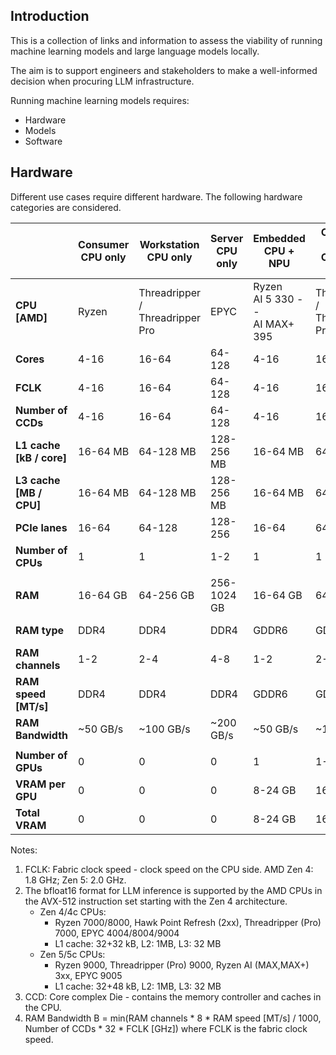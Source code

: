 ## Introduction

This is a collection of links and information to assess the viability of running machine learning models and large language models locally.

The aim is to support engineers and stakeholders to make a well-informed decision when procuring LLM infrastructure.

Running machine learning models requires:
- Hardware
- Models
- Software

## Hardware

Different use cases require different hardware. The following hardware categories are considered.

|                        | **Consumer<br>CPU only**      | **Workstation<br>CPU only**      | **Server<br>CPU only**      | **Embedded CPU + NPU** | **Consumer CPU+<br>Consumer GPU**      | **Workstation<br>GPU**      | **Server<br>GPU**      | **Edge<br>AI Accelerator** |
|------------------------|--------------------------|-----------------------------|------------------------|-------------------------|-----------------------------|------------------------|------------------------|---------------------------|
| **CPU [AMD]**          | Ryzen                    | Threadripper /<br> Threadripper Pro | EPYC | Ryzen<br>AI 5 330 --<br>AI MAX+ 395 | Threadripper /<br> Threadripper Pro / EPYC | EPYC 8004/9005         | N/A                      |
| **Cores**              | 4-16                     | 16-64                       | 64-128                 | 4-16                     | 16-64                       | 64-128                 | 4-16                      |
| **FCLK**              | 4-16                     | 16-64                       | 64-128                 | 4-16                     | 16-64                       | 64-128                 | 4-16                      |
| **Number of CCDs**              | 4-16                     | 16-64                       | 64-128                 | 4-16                     | 16-64                       | 64-128                 | 4-16                      |
| **L1 cache [kB / core]**           | 16-64 MB                 | 64-128 MB                   | 128-256 MB             | 16-64 MB                 | 64-128 MB                   | 128-256 MB             | 8-32 MB                   |
| **L3 cache [MB / CPU]**           | 16-64 MB                 | 64-128 MB                   | 128-256 MB             | 16-64 MB                 | 64-128 MB                   | 128-256 MB             | 8-32 MB                   |
| **PCIe lanes**         | 16-64                    | 64-128                      | 128-256                | 16-64                    | 64-128                      | 128-256                | 4-16                       |
| **Number of CPUs**         | 1                    | 1                      | 1-2                | 1                    | 1                      | 128-256                | 4-16                       |
|                        |                          |                             |                        |                          |                             |                        |                        |                           |
| **RAM**                | 16-64 GB                 | 64-256 GB                   | 256-1024 GB            | 16-64 GB                 | 64-256 GB                   | 256-1024 GB            | 4-32 GB                    |
| **RAM type**           | DDR4                     | DDR4                        | DDR4                   | GDDR6                    | GDDR6                       | GDDR6                  | LPDDR4/<br>LPDDR5               |
| **RAM channels**      | 1-2                       | 2-4                         | 4-8                    | 1-2                       | 2-4                         | 4-8                    | 1-2                         |
| **RAM speed [MT/s]**           | DDR4                     | DDR4                        | DDR4                   | GDDR6                    | GDDR6                       | GDDR6                  | LPDDR4/<br>LPDDR5               |
| **RAM Bandwidth**   | ~50 GB/s                 | ~100 GB/s                   | ~200 GB/s              | ~50 GB/s                 | ~100 GB/s                   | ~200 GB/s              | ~10-50 GB/s                 |
|                        |                          |                             |                        |                          |                             |                        |                        |                           |
| **Number of GPUs**     | 0                        | 0                           | 0                      | 1                        | 1-2                         | 1-8                    | 1-4                         |
| **VRAM per GPU**       | 0                        | 0                           | 0                      | 8-24 GB                  | 16-48 GB                    | 32-96 GB               | 2-16 GB                     |
| **Total VRAM**         | 0                        | 0                           | 0                      | 8-24 GB                  | 16-96 GB                    | 32-768 GB              | 2-64 GB                     |

Notes:
1.  FCLK: Fabric clock speed - clock speed on the CPU side. AMD Zen 4: 1.8 GHz; Zen 5: 2.0 GHz.
1.  The bfloat16 format for LLM inference is supported by the AMD CPUs in the
    AVX-512 instruction set starting with the Zen 4 architecture.
    -   Zen 4/4c CPUs:
        -   Ryzen 7000/8000, Hawk Point Refresh (2xx), Threadripper (Pro) 7000, EPYC 4004/8004/9004
        -   L1 cache: 32+32 kB, L2: 1MB, L3: 32 MB
    -   Zen 5/5c CPUs:
        -   Ryzen 9000, Threadripper (Pro) 9000, Ryzen AI (MAX,MAX+) 3xx, EPYC 9005
        -   L1 cache: 32+48 kB, L2: 1MB, L3: 32 MB
2.  CCD: Core complex Die - contains the memory controller and caches in the CPU.
4.  RAM Bandwidth B = min(RAM channels * 8 * RAM speed [MT/s] / 1000, Number of CCDs * 32 * FCLK [GHz]) where FCLK is the fabric clock speed.